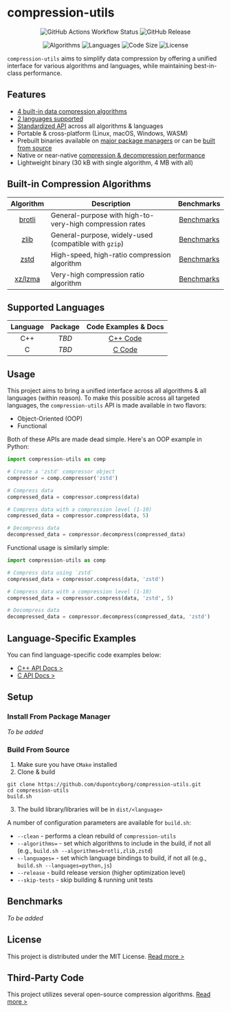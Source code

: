 # compression-utils

<p align="center">
  <img src="https://img.shields.io/github/actions/workflow/status/dupontcyborg/compression-utils/build_and_test.yml" alt="GitHub Actions Workflow Status"/>
  <img src="https://img.shields.io/github/v/release/dupontcyborg/compression-utils" alt="GitHub Release"/>
</p>
<p align="center">
  <img src="https://img.shields.io/badge/algorithms-4-green?style=flat" alt="Algorithms"/>
  <img src="https://img.shields.io/badge/languages-2-yellow?style=flat" alt="Languages"/>
  <img src="https://img.shields.io/github/languages/code-size/dupontcyborg/compression-utils" alt="Code Size"/>
  <img src="https://img.shields.io/github/license/dupontcyborg/compression-utils" alt="License"/>
</p>

`compression-utils` aims to simplify data compression by offering a unified interface for various algorithms and languages, while maintaining best-in-class performance. 

## Features

- [4 built-in data compression algorithms](#built-in-compression-algorithms)
- [2 languages supported](#supported-languages)
- [Standardized API](#usage) across all algorithms & languages
- Portable & cross-platform (Linux, macOS, Windows, WASM)
- Prebuilt binaries available on [major package managers](#supported-languages) or can be [built from source](#build-from-source)
- Native or near-native [compression & decompression performance](#benchmarks)
- Lightweight binary (30 kB with single algorithm, 4 MB with all)

## Built-in Compression Algorithms

| Algorithm | Description | Benchmarks |
|:---:|---|:---:|
| [brotli](https://github.com/google/brotli.git) | General-purpose with high-to-very-high compression rates | [Benchmarks](#benchmarks) |
| [zlib](https://github.com/madler/zlib) | General-purpose, widely-used (compatible with `gzip`) | [Benchmarks](#benchmarks) |
| [zstd](https://github.com/facebook/zstd) | High-speed, high-ratio compression algorithm | [Benchmarks](#benchmarks) |
| [xz/lzma](https://github.com/tukaani-project/xz.git) | Very-high compression ratio algorithm | [Benchmarks](#benchmarks) |

## Supported Languages

| Language | Package | Code Examples & Docs |
|:---:|:---:|:---:|
| C++ | _TBD_ | [C++ Code](bindings/cpp/README.md) |
| C | _TBD_ | [C Code](bindings/c/README.md)

## Usage

This project aims to bring a unified interface across all algorithms & all languages (within reason). To make this possible across all targeted languages, the `compression-utils` API is made available in two flavors:

- Object-Oriented (OOP)
- Functional

Both of these APIs are made dead simple. Here's an OOP example in Python:

```py
import compression-utils as comp

# Create a 'zstd' compressor object
compressor = comp.compressor('zstd')

# Compress data
compressed_data = compressor.compress(data)

# Compress data with a compression level (1-10)
compressed_data = compressor.compress(data, 5)

# Decompress data
decompressed_data = compressor.decompress(compressed_data)
```

Functional usage is similarly simple:

```py
import compression-utils as comp

# Compress data using `zstd`
compressed_data = compressor.compress(data, 'zstd')

# Compress data with a compression level (1-10)
compressed_data = compressor.compress(data, 'zstd', 5)

# Decompress data
decompressed_data = compressor.decompress(compressed_data, 'zstd')
```

## Language-Specific Examples

You can find language-specific code examples below:

- [C++ API Docs >](bindings/cpp/README.md)
- [C API Docs >](bindings/c/README.md)

## Setup

### Install From Package Manager

_To be added_

### Build From Source

1. Make sure you have `CMake` installed
2. Clone & build

```
git clone https://github.com/dupontcyborg/compression-utils.git
cd compression-utils
build.sh
```

3. The build library/libraries will be in `dist/<language>`

A number of configuration parameters are available for `build.sh`:

- `--clean` - performs a clean rebuild of `compression-utils`
- `--algorithms=` - set which algorithms to include in the build, if not all (e.g., `build.sh --algorithms=brotli,zlib,zstd`)
- `--languages=` - set which language bindings to build, if not all (e.g., `build.sh --languages=python,js`)
- `--release` - build release version (higher optimization level)
- `--skip-tests` - skip building & running unit tests

## Benchmarks

_To be added_

## License

This project is distributed under the MIT License. [Read more >](LICENSE)

## Third-Party Code

This project utilizes several open-source compression algorithms. [Read more >](ACKNOWLEDGMENTS.md)